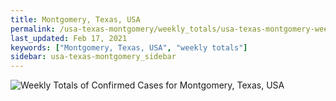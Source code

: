 ```yaml
---
title: Montgomery, Texas, USA
permalink: /usa-texas-montgomery/weekly_totals/usa-texas-montgomery-weekly_totals.html
last_updated: Feb 17, 2021
keywords: ["Montgomery, Texas, USA", "weekly totals"]
sidebar: usa-texas-montgomery_sidebar
---
```


![Weekly Totals of Confirmed Cases for Montgomery, Texas, USA](/covid_tracker/images/graphs/usa-texas-montgomery-weekly_totals_graph.png)
